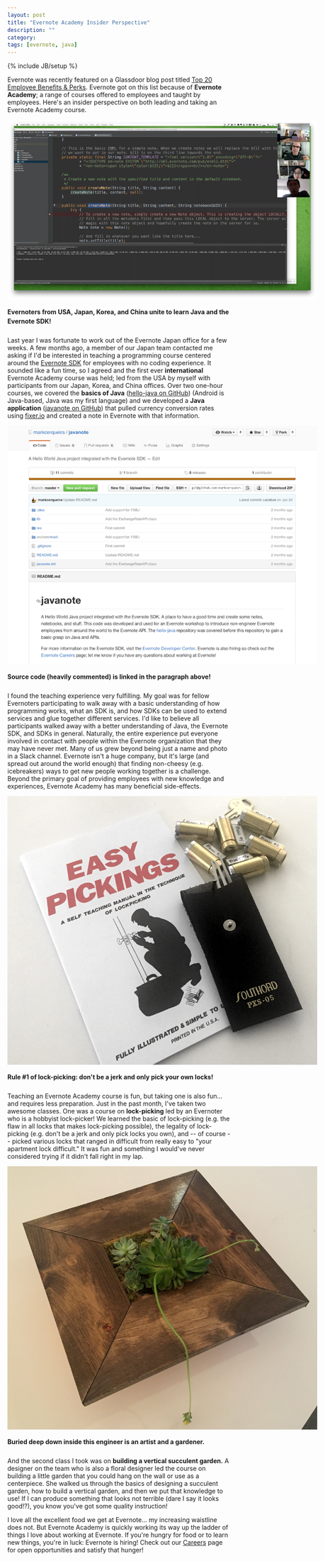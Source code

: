 ```yaml
---
layout: post
title: "Evernote Academy Insider Perspective"
description: ""
category: 
tags: [evernote, java]
---
```

{% include JB/setup %}

Evernote was recently featured on a Glassdoor blog post titled [Top 20 Employee Benefits & Perks][1]. Evernote got on this list because of **Evernote Academy**; a range of courses offered to employees and taught by employees. Here's an insider perspective on both leading and taking an Evernote Academy course. 

<div>
	<img class="rounded-corners" style="max-width: 700px; border: 0px;" src="/assets/images/posts/2016-03-06/academy.png"/>
	<p class="caption-text" style="line-height: 1.5em; margin-bottom: 24px;"><strong>Evernoters from USA, Japan, Korea, and China unite to learn Java and the Evernote SDK!</strong></p>
</div>

Last year I was fortunate to work out of the Evernote Japan office for a few weeks. A few months ago, a member of our Japan team contacted me asking if I'd be interested in teaching a programming course centered around the [Evernote SDK][2] for employees with no coding experience. It sounded like a fun time, so I agreed and the first ever **international** Evernote Academy course was held; led from the USA by myself with participants from our Japan, Korea, and China offices. Over two one-hour courses, we covered the **basics of Java** ([hello-java on GitHub][3]) (Android is Java-based, Java was my first language) and we developed a **Java application** ([javanote on GitHub][4]) that pulled currency conversion rates using [fixer.io][5] and created a note in Evernote with that information.

<div>
	<img class="rounded-corners" style="max-width: 700px; border: 0px;" src="/assets/images/posts/2016-03-06/source.png"/>
	<p class="caption-text" style="line-height: 1.5em; margin-bottom: 24px;"><strong>Source code (heavily commented) is linked in the paragraph above!</strong></p>
</div>

I found the teaching experience very fulfilling. My goal was for fellow Evernoters participating to walk away with a basic understanding of how programming works, what an SDK is, and how SDKs can be used to extend services and glue together different services. I'd like to believe all participants walked away with a better understanding of Java, the Evernote SDK, and SDKs in general. Naturally, the entire experience put everyone involved in contact with people within the Evernote organization that they may have never met. Many of us grew beyond being just a name and photo in a Slack channel. Evernote isn't a huge company, but it's large (and spread out around the world enough) that finding non-cheesy (e.g. icebreakers) ways to get new people working together is a challenge. Beyond the primary goal of providing employees with new knowledge and experiences, Evernote Academy has many beneficial side-effects.

<div>
	<img class="rounded-corners" style="max-width: 700px; border: 0px;" src="/assets/images/posts/2016-03-06/lockpicking.png"/>
	<p class="caption-text" style="line-height: 1.5em; margin-bottom: 24px;"><strong>Rule #1 of lock-picking: don't be a jerk and only pick your own locks!</strong></p>
</div>

Teaching an Evernote Academy course is fun, but taking one is also fun... and requires less preparation. Just in the past month, I've taken two awesome classes. One was a course on **lock-picking** led by an Evernoter who is a hobbyist lock-picker! We learned the basic of lock-picking (e.g. the flaw in all locks that makes lock-picking possible), the legality of lock-picking (e.g. don't be a jerk and only pick locks you own), and -- of course -- picked various locks that ranged in difficult from really easy to "your apartment lock difficult." It was fun and something I would've never considered trying if it didn't fall right in my lap. 

<div>
	<img class="rounded-corners" style="max-width: 700px; border: 0px;" src="/assets/images/posts/2016-03-06/vertical.png"/>
	<p class="caption-text" style="line-height: 1.5em; margin-bottom: 24px;"><strong>Buried deep down inside this engineer is an artist and a gardener.</strong></p>
</div>

And the second class I took was on **building a vertical succulent garden.** A designer on the team who is also a floral designer led the course on building a little garden that you could hang on the wall or use as a centerpiece. She walked us through the basics of designing a succulent garden, how to build a vertical garden, and then we put that knowledge to use! If I can produce something that looks not terrible (dare I say it looks good!?), you know you've got some quality instruction! 

I love all the excellent food we get at Evernote... my increasing waistline does not. But Evernote Academy is quickly working its way up the ladder of things I love about working at Evernote. If you're hungry for food or to learn new things, you're in luck: Evernote is hiring! Check out our [Careers][6] page for open opportunities and satisfy that hunger!

[1]: https://www.glassdoor.com/blog/top-20-employee-benefits-perks/
[2]: https://dev.evernote.com/doc/
[3]: https://github.com/markcerqueira/hello-java
[4]: https://github.com/markcerqueira/javanote
[5]: http://fixer.io
[6]: https://evernote.com/careers/
